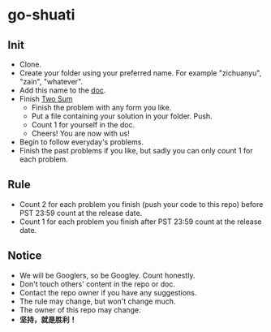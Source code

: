 # go-shuati 

## Init
- Clone.
- Create your folder using your preferred name. For example "zichuanyu", "zain", "whatever".
- Add this name to the [doc](https://docs.google.com/spreadsheets/d/1i4yPW0AlH2MUaUSVYs0I_ZsPsJxwWuA4TLwROc0PKjw/edit?usp=sharing).
- Finish [Two Sum](https://leetcode.com/problems/two-sum/description/)
  - Finish the problem with any form you like.
  - Put a file containing your solution in your folder. Push.
  - Count 1 for yourself in the doc.
  - Cheers! You are now with us!
- Begin to follow everyday's problems.
- Finish the past problems if you like, but sadly you can only count 1 for each problem.

## Rule
- Count 2 for each problem you finish (push your code to this repo) before PST 23:59 count at the release date.
- Count 1 for each problem you finish after PST 23:59 count at the release date.

## Notice
- We will be Googlers, so be Googley. Count honestly.
- Don't touch others' content in the repo or doc.
- Contact the repo owner if you have any suggestions. 
- The rule may change, but won't change much.
- The owner of this repo may change. 
- **坚持，就是胜利！**
